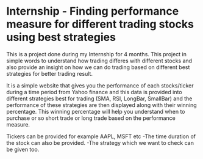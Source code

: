 # Internship - Finding performance measure for different trading stocks using best strategies


This is a project done during my Internship for 4 months. This project in simple words to understand how trading differes with different stocks and also provide an insight on how we can do trading based on different best strategies for better trading result.

It is a simple website that gives you the performance of each stocks/ticker during a time period from Yahoo finance and this data is provided into different strategies best for trading (SMA, RSI, LongBar, SmallBar) and the performance of these strategies are then displayed along with their winning percentage. This winning percentage will help you understand when to purchase or so short trade or long trade based on the performance measure.

Tickers can be provided for example AAPL, MSFT etc
-The time duration of the stock can also be provided.
-The strategy which we want to check can be given too.
